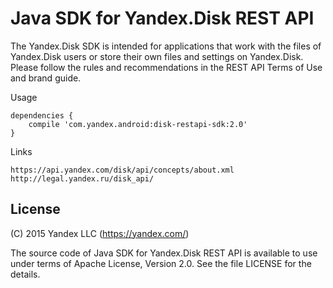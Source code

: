 Java SDK for Yandex.Disk REST API
===================================


The Yandex.Disk SDK is intended for applications that work with the files of Yandex.Disk users or store
their own files and settings on Yandex.Disk.
Please follow the rules and recommendations in the REST API Terms of Use and brand guide.

Usage

    dependencies {
        compile 'com.yandex.android:disk-restapi-sdk:2.0'
    }


Links

    https://api.yandex.com/disk/api/concepts/about.xml
    http://legal.yandex.ru/disk_api/


License
-------

(C) 2015 Yandex LLC (https://yandex.com/)

The source code of Java SDK for Yandex.Disk REST API
is available to use under terms of Apache License, Version 2.0.
See the file LICENSE for the details.
